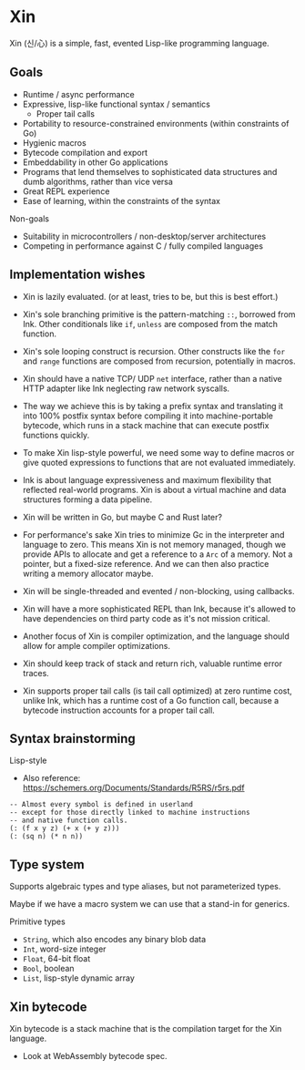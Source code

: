 # Xin

Xin (신/心) is a simple, fast, evented Lisp-like programming language.

## Goals

- Runtime / async performance
- Expressive, lisp-like functional syntax / semantics
    - Proper tail calls
- Portability to resource-constrained environments (within constraints of Go)
- Hygienic macros
- Bytecode compilation and export
- Embeddability in other Go applications
- Programs that lend themselves to sophisticated data structures and dumb algorithms, rather than vice versa
- Great REPL experience
- Ease of learning, within the constraints of the syntax

Non-goals

- Suitability in microcontrollers / non-desktop/server architectures
- Competing in performance against C / fully compiled languages

## Implementation wishes

- Xin is lazily evaluated. (or at least, tries to be, but this is best effort.)

- Xin's sole branching primitive is the pattern-matching `::`, borrowed from Ink. Other conditionals like `if`, `unless` are composed from the match function.
- Xin's sole looping construct is recursion. Other constructs like the `for` and `range` functions are composed from recursion, potentially in macros.
- Xin should have a native TCP/ UDP `net` interface, rather than a native HTTP adapter like Ink neglecting raw network syscalls.

- The way we achieve this is by taking a prefix syntax and translating it into 100% postfix syntax before compiling it into machine-portable bytecode, which runs in a stack machine that can execute postfix functions quickly.
- To make Xin lisp-style powerful, we need some way to define macros or give quoted expressions to functions that are not evaluated immediately.
- Ink is about language expressiveness and maximum flexibility that reflected real-world programs. Xin is about a virtual machine and data structures forming a data pipeline.
- Xin will be written in Go, but maybe C and Rust later?
- For performance's sake Xin tries to minimize Gc in the interpreter and language to zero. This means Xin is not memory managed, though we provide APIs to allocate and get a reference to a `Arc` of a memory. Not a pointer, but a fixed-size reference. And we can then also practice writing a memory allocator maybe.
- Xin will be single-threaded and evented / non-blocking, using callbacks.
- Xin will have a more sophisticated REPL than Ink, because it's allowed to have dependencies on third party code as it's not mission critical.
- Another focus of Xin is compiler optimization, and the language should allow for ample compiler optimizations.
- Xin should keep track of stack and return rich, valuable runtime error traces.
- Xin supports proper tail calls (is tail call optimized) at zero runtime cost, unlike Ink, which has a runtime cost of a Go function call, because a bytecode instruction accounts for a proper tail call.

## Syntax brainstorming

Lisp-style

- Also reference: https://schemers.org/Documents/Standards/R5RS/r5rs.pdf

```
-- Almost every symbol is defined in userland
-- except for those directly linked to machine instructions
-- and native function calls.
(: (f x y z) (+ x (+ y z)))
(: (sq n) (* n n))
```

## Type system

Supports algebraic types and type aliases, but not parameterized types.

Maybe if we have a macro system we can use that a stand-in for generics.

Primitive types
- `String`, which also encodes any binary blob data
- `Int`, word-size integer
- `Float`, 64-bit float
- `Bool`, boolean
- `List`, lisp-style dynamic array

## Xin bytecode

Xin bytecode is a stack machine that is the compilation target for the Xin language.

- Look at WebAssembly bytecode spec.
